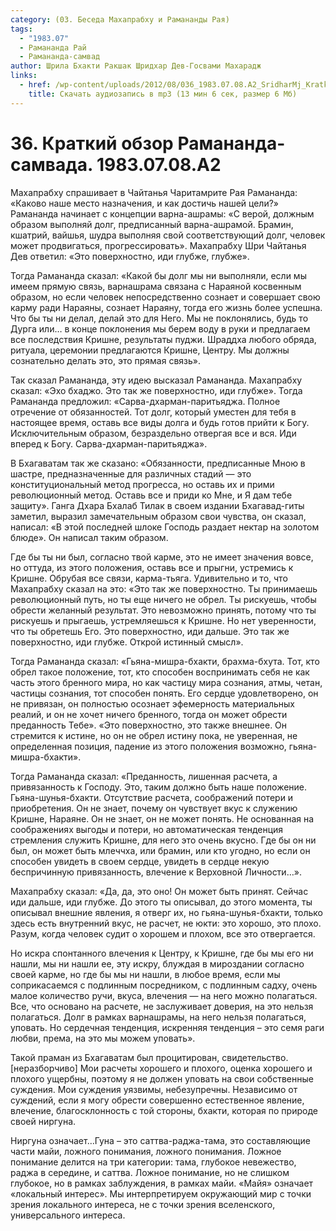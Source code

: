 ```yaml
---
category: (03. Беседа Махапрабху и Рамананды Рая)
tags:
  - "1983.07"
  - Рамананда Рай
  - Рамананда-самвад
author: Шрила Бхакти Ракшак Шридхар Дев-Госвами Махарадж
links:
  - href: /wp-content/uploads/2012/08/036_1983.07.08.A2_SridharMj_Kratkiy_obzor_Ramananda-samvada.mp3
    title: Скачать аудиозапись в mp3 (13 мин 6 сек, размер 6 Мб)
---
```


# 36. Краткий обзор Рамананда-самвада. 1983.07.08.A2

Махапрабху спрашивает в Чайтанья Чаритамрите Рая Рамананда: «Каково наше место назначения, и как достичь нашей цели?» Рамананда начинает с концепции варна-ашрамы: «С верой, должным образом выполняй долг, предписанный варна-ашрамой. Брамин, кшатрий, вайшья, шудра выполняя свой соответствующий долг, человек может продвигаться, прогрессировать». Махапрабху Шри Чайтанья Дев ответил: «Это поверхностно, иди глубже, глубже».

Тогда Рамананда сказал: «Какой бы долг мы ни выполняли, если мы имеем прямую связь, варнашрама связана с Нараяной косвенным образом, но если человек непосредственно сознает и совершает свою карму ради Нараяны, сознает Нараяну, тогда его жизнь более успешна. Что бы ты ни делал, делай это для Него. Мы не поклонялись, будь то Дурга или… в конце поклонения мы берем воду в руки и предлагаем все последствия Кришне, результаты пуджи. Шраддха любого обряда, ритуала, церемонии предлагаются Кришне, Центру. Мы должны сознательно делать это, это прямая связь».

Так сказал Рамананда, эту идею высказал Рамананда. Махапрабху сказал: «Эхо бхаджо. Это так же поверхностно, иди глубже». Тогда Рамананда предложил: «Сарва-дхарман-паритьяджа. Полное отречение от обязанностей. Тот долг, который уместен для тебя в настоящее время, оставь все виды долга и будь готов прийти к Богу. Исключительным образом, безраздельно отвергая все и вся. Иди вперед к Богу. Сарва-дхарман-паритьяджа».

В Бхагаватам так же сказано: «Обязанности, предписанные Мною в шастре, предназначенные для различных стадий — это конституциональный метод прогресса, но оставь их и прими революционный метод. Оставь все и приди ко Мне, и Я дам тебе защиту». Ганга Дхара Бхалаб Тилак в своем издании Бхагавад-гиты заметил, выразил замечательным образом свои чувства, он сказал, написал: «В этой последней шлоке Господь раздает нектар на золотом блюде». Он написал таким образом.

Где бы ты ни был, согласно твой карме, это не имеет значения вовсе, но оттуда, из этого положения, оставь все и прыгни, устремись к Кришне. Обрубая все связи, карма-тьяга. Удивительно и то, что Махапрабху сказал на это: «Это так же поверхностно. Ты принимаешь революционный путь, но ты еще ничего не обрел. Ты рискуешь, чтобы обрести желанный результат. Это невозможно принять, потому что ты рискуешь и прыгаешь, устремляешься к Кришне. Но нет уверенности, что ты обретешь Его. Это поверхностно, иди дальше. Это так же поверхностно, иди глубже. Открой истинный смысл».

Тогда Рамананда сказал: «Гьяна-мишра-бхакти, брахма-бхута. Тот, кто обрел такое положение, тот, кто способен воспринимать себя не как часть этого бренного мира, но как частицу мира сознания, атмы, четан, частицы сознания, тот способен понять. Его сердце удовлетворено, он не привязан, он полностью осознает эфемерность материальных реалий, и он не хочет ничего бренного, тогда он может обрести преданность Тебе». «Это поверхностно, это также внешнее. Он стремится к истине, но он не обрел истину пока, не уверенная, не определенная позиция, падение из этого положения возможно, гьяна-мишра-бхакти».

Тогда Рамананда сказал: «Преданность, лишенная расчета, а привязанность к Господу. Это, таким должно быть наше положение. Гьяна-шунья-бхакти. Отсутствие расчета, соображений потери и приобретения. Он не знает, почему он чувствует вкус к служению Кришне, Нараяне. Он не знает, он не может понять. Не основанная на соображениях выгоды и потери, но автоматическая тенденция стремления служить Кришне, для него это очень вкусно. Где бы он ни был, он может быть млеччха, или брамин, или кто угодно, но если он способен увидеть в своем сердце, увидеть в сердце некую беспричинную привязанность, влечение к Верховной Личности…».

Махапрабху сказал: «Да, да, это оно! Он может быть принят. Сейчас иди дальше, иди глубже. До этого ты описывал, до этого момента, ты описывал внешние явления, я отверг их, но гьяна-шунья-бхакти, только здесь есть внутренний вкус, не расчет, не юкти: это хорошо, это плохо. Разум, когда человек судит о хорошем и плохом, все это отвергается.

Но искра спонтанного влечения к Центру, к Кришне, где бы мы его ни нашли, мы ни нашли ее, эту искру, блуждая в мироздании согласно своей карме, но где бы мы ни нашли, в любое время, если мы соприкасаемся с подлинным посредником, с подлинным садху, очень малое количество ручи, вкуса, влечения — на него можно полагаться. Все, что основано на расчете, не заслуживает доверия, на это нельзя полагаться. Долг в рамках варнашрамы, на него нельзя полагаться, уповать. Но сердечная тенденция, искренняя тенденция – это семя раги любви, према, на это мы можем уповать».

Такой праман из Бхагаватам был процитирован, свидетельство. [неразборчиво] Мои расчеты хорошего и плохого, оценка хорошего и плохого ущербны, поэтому я не должен уповать на свои собственные суждения. Мои суждения уязвимы, небезупречны. Независимо от суждений, если я могу обрести совершенно естественное явление, влечение, благосклонность с той стороны, бхакти, которая по природе своей ниргуна.

Ниргуна означает…Гуна – это саттва-раджа-тама, это составляющие части майи, ложного понимания, ложного понимания. Ложное понимание делится на три категории: тама, глубокое невежество, раджа в середине, и саттва. Ложное понимание, но не слишком глубокое, но в рамках заблуждения, в рамках майи. «Майя» означает «локальный интерес». Мы интерпретируем окружающий мир с точки зрения локального интереса, не с точки зрения вселенского, универсального интереса.

